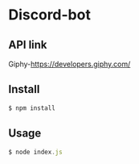 # Discord-bot
## API link
Giphy-https://developers.giphy.com/

## Install

```sh
$ npm install 
```

## Usage

```js
$ node index.js
```
